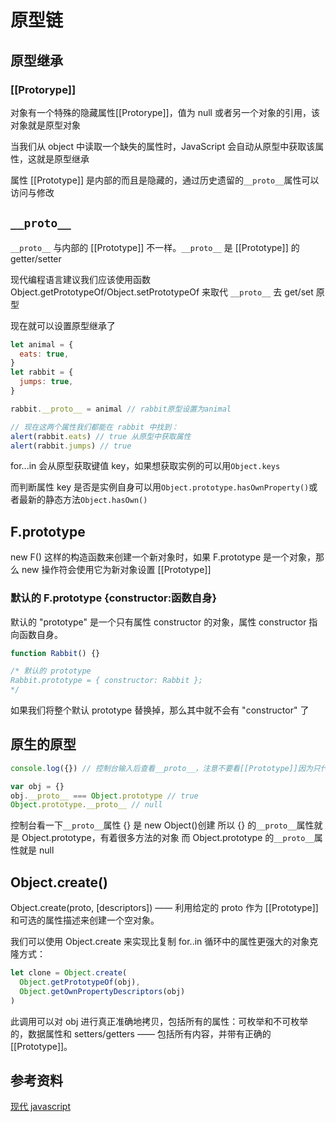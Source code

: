 # 原型链

## 原型继承

### [[Protorype]]

对象有一个特殊的隐藏属性[[Protorype]]，值为 null 或者另一个对象的引用，该对象就是原型对象

当我们从 object 中读取一个缺失的属性时，JavaScript 会自动从原型中获取该属性，这就是原型继承

属性 [[Prototype]] 是内部的而且是隐藏的，通过历史遗留的`__proto__`属性可以访问与修改

## `__proto__`

`__proto__` 与内部的 [[Prototype]] 不一样。`__proto__` 是 [[Prototype]] 的 getter/setter

现代编程语言建议我们应该使用函数 Object.getPrototypeOf/Object.setPrototypeOf 来取代 `__proto__` 去 get/set 原型

现在就可以设置原型继承了

```js
let animal = {
  eats: true,
}
let rabbit = {
  jumps: true,
}

rabbit.__proto__ = animal // rabbit原型设置为animal

// 现在这两个属性我们都能在 rabbit 中找到：
alert(rabbit.eats) // true 从原型中获取属性
alert(rabbit.jumps) // true
```

for...in 会从原型获取键值 key，如果想获取实例的可以用`Object.keys`

而判断属性 key 是否是实例自身可以用`Object.prototype.hasOwnProperty()`或者最新的静态方法`Object.hasOwn()`

## F.prototype

new F() 这样的构造函数来创建一个新对象时，如果 F.prototype 是一个对象，那么 new 操作符会使用它为新对象设置 [[Prototype]]

### 默认的 F.prototype {constructor:函数自身}

默认的 "prototype" 是一个只有属性 constructor 的对象，属性 constructor 指向函数自身。

```js
function Rabbit() {}

/* 默认的 prototype
Rabbit.prototype = { constructor: Rabbit };
*/
```

如果我们将整个默认 prototype 替换掉，那么其中就不会有 "constructor" 了

## 原生的原型

```js
console.log({}) // 控制台输入后查看__proto__，注意不要看[[Prototype]]因为只代表原型Object，__proto__才是{}的属性

var obj = {}
obj.__proto__ === Object.prototype // true
Object.prototype.__proto__ // null
```

控制台看一下`__proto__`属性
{} 是 new Object()创建
所以 {} 的`__proto__`属性就是 Object.prototype，有着很多方法的对象
而 Object.prototype 的`__proto__`属性就是 null

## Object.create()

Object.create(proto, [descriptors]) —— 利用给定的 proto 作为 [[Prototype]] 和可选的属性描述来创建一个空对象。

我们可以使用 Object.create 来实现比复制 for..in 循环中的属性更强大的对象克隆方式：

```js
let clone = Object.create(
  Object.getPrototypeOf(obj),
  Object.getOwnPropertyDescriptors(obj)
)
```

此调用可以对 obj 进行真正准确地拷贝，包括所有的属性：可枚举和不可枚举的，数据属性和 setters/getters —— 包括所有内容，并带有正确的 [[Prototype]]。

## 参考资料

[现代 javascript](https://zh.javascript.info/prototypes)
